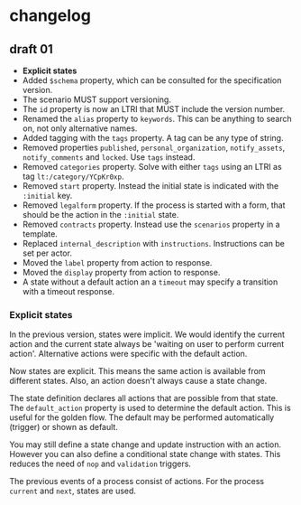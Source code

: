 # changelog

## draft 01

* **Explicit states**
* Added `$schema` property, which can be consulted for the specification version.
* The scenario MUST support versioning.
* The `id` property is now an LTRI that MUST include the version number.
* Renamed the `alias` property to `keywords`. This can be anything to search on, not only alternative names.
* Added tagging with the `tags` property. A tag can be any type of string.
* Removed properties `published`, `personal_organization`, `notify_assets`, `notify_comments` and `locked`. Use `tags` instead.
* Removed `categories` property. Solve with either `tags` using an LTRI as tag `lt:/category/YCpKr0xp`.
* Removed `start` property. Instead the initial state is indicated with the `:initial` key.
* Removed `legalform` property. If the process is started with a form, that should be the action in the `:initial` state.
* Removed `contracts` property. Instead use the `scenarios` property in a template.
* Replaced `internal_description` with `instructions`. Instructions can be set per actor.
* Moved the `label` property from action to response.
* Moved the `display` property from action to response.
* A state without a default action an a `timeout` may specify a transition with a timeout response.

### Explicit states

In the previous version, states were implicit. We would identify the current action and the current state always be 'waiting on user to perform current action'. Alternative actions were specific with the default action.

Now states are explicit. This means the same action is available from different states. Also, an action doesn't always cause a state change.

The state definition declares all actions that are possible from that state. The `default_action` property is used to determine the default action. This is useful for the golden flow. The default may be performed automatically \(trigger\) or shown as default.

You may still define a state change and update instruction with an action. However you can also define a conditional state change with states. This reduces the need of `nop` and `validation` triggers.

The previous events of a process consist of actions. For the process `current` and `next`, states are used.

